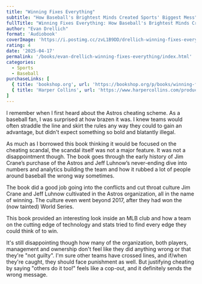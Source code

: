 ```yaml
---
title: "Winning Fixes Everything"
subtitle: "How Baseball's Brightest Minds Created Sports' Biggest Mess"
fullTitle: "Winning Fixes Everything: How Baseball's Brightest Minds Created Sports' Biggest Mess"
author: "Evan Drellich"
format: 'Audiobook'
coverImage: 'https://i.postimg.cc/zvL1B9DD/drellich-winning-fixes-everything.jpg'
rating: 4
date: '2025-04-17'
permalink: '/books/evan-drellich-winning-fixes-everything/index.html'
categories:
  - Sports
  - Baseball
purchaseLinks: [
  { title: 'bookshop.org', url: 'https://bookshop.org/p/books/winning-fixes-everything-how-baseball-s-brightest-minds-created-sports-biggest-mess-evan-drellich/16712231' },
  { title: 'Harper Collins', url: 'https://www.harpercollins.com/products/winning-fixes-everything-evan-drellich?variant=40828339322914' }
]
---
```

I remember when I first heard about the Astros cheating scheme. As a baseball fan, I was surprised at how brazen it was. I knew teams would often straddle the line and skirt the rules any way they could to gain an advantage, but didn't expect something so bold and blatantly illegal.

As much as I borrowed this book thinking it would be focused on the cheating scandal, the scandal itself was not a major feature. It was not a disappointment though. The book goes through the early history of Jim Crane’s purchase of the Astros and Jeff Luhnow’s never-ending dive into numbers and analytics building the team and how it rubbed a lot of people around baseball the wrong way sometimes.

The book did a good job going into the conflicts and cut throat culture Jim Crane and Jeff Luhnow cultivated in the Astros organization, all in the name of winning. The culture even went beyond 2017, after they had won the (now tainted) World Series.

This book provided an interesting look inside an MLB club and how a team on the cutting edge of technology and stats tried to find every edge they could think of to win.

It's still disappointing though how many of the organization, both players, management and ownership don't feel like they did anything wrong or that they're "not guilty". I'm sure other teams have crossed lines, and if/when they're caught, they should face punishment as well. But justifying cheating by saying "others do it too!" feels like a cop-out, and it definitely sends the wrong message.